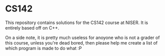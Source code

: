 # CS142
This repository contains solutions for the CS142 course at NISER. It is entirely based off on C++.

On a side note, it is pretty much useless for anoyone who is not a grader of this course, unless you're dead bored, then please help me create a list of which program is made to do what :P 
